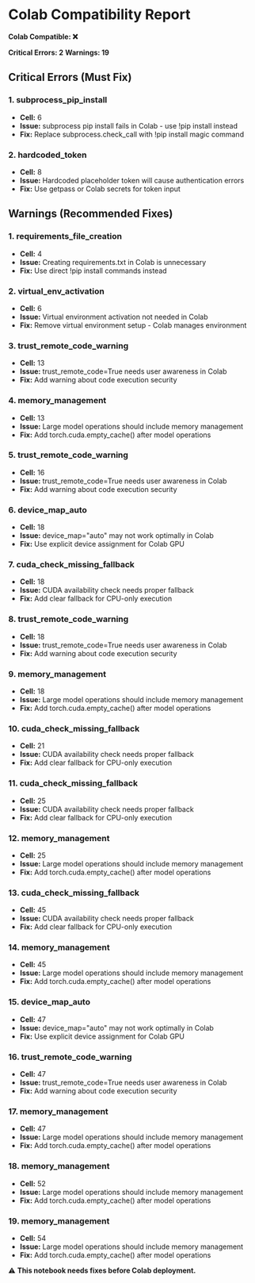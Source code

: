 # Colab Compatibility Report

**Colab Compatible: ❌**

**Critical Errors: 2**
**Warnings: 19**

## Critical Errors (Must Fix)
### 1. subprocess_pip_install
- **Cell:** 6
- **Issue:** subprocess pip install fails in Colab - use !pip install instead
- **Fix:** Replace subprocess.check_call with !pip install magic command

### 2. hardcoded_token
- **Cell:** 8
- **Issue:** Hardcoded placeholder token will cause authentication errors
- **Fix:** Use getpass or Colab secrets for token input

## Warnings (Recommended Fixes)
### 1. requirements_file_creation
- **Cell:** 4
- **Issue:** Creating requirements.txt in Colab is unnecessary
- **Fix:** Use direct !pip install commands instead

### 2. virtual_env_activation
- **Cell:** 6
- **Issue:** Virtual environment activation not needed in Colab
- **Fix:** Remove virtual environment setup - Colab manages environment

### 3. trust_remote_code_warning
- **Cell:** 13
- **Issue:** trust_remote_code=True needs user awareness in Colab
- **Fix:** Add warning about code execution security

### 4. memory_management
- **Cell:** 13
- **Issue:** Large model operations should include memory management
- **Fix:** Add torch.cuda.empty_cache() after model operations

### 5. trust_remote_code_warning
- **Cell:** 16
- **Issue:** trust_remote_code=True needs user awareness in Colab
- **Fix:** Add warning about code execution security

### 6. device_map_auto
- **Cell:** 18
- **Issue:** device_map="auto" may not work optimally in Colab
- **Fix:** Use explicit device assignment for Colab GPU

### 7. cuda_check_missing_fallback
- **Cell:** 18
- **Issue:** CUDA availability check needs proper fallback
- **Fix:** Add clear fallback for CPU-only execution

### 8. trust_remote_code_warning
- **Cell:** 18
- **Issue:** trust_remote_code=True needs user awareness in Colab
- **Fix:** Add warning about code execution security

### 9. memory_management
- **Cell:** 18
- **Issue:** Large model operations should include memory management
- **Fix:** Add torch.cuda.empty_cache() after model operations

### 10. cuda_check_missing_fallback
- **Cell:** 21
- **Issue:** CUDA availability check needs proper fallback
- **Fix:** Add clear fallback for CPU-only execution

### 11. cuda_check_missing_fallback
- **Cell:** 25
- **Issue:** CUDA availability check needs proper fallback
- **Fix:** Add clear fallback for CPU-only execution

### 12. memory_management
- **Cell:** 25
- **Issue:** Large model operations should include memory management
- **Fix:** Add torch.cuda.empty_cache() after model operations

### 13. cuda_check_missing_fallback
- **Cell:** 45
- **Issue:** CUDA availability check needs proper fallback
- **Fix:** Add clear fallback for CPU-only execution

### 14. memory_management
- **Cell:** 45
- **Issue:** Large model operations should include memory management
- **Fix:** Add torch.cuda.empty_cache() after model operations

### 15. device_map_auto
- **Cell:** 47
- **Issue:** device_map="auto" may not work optimally in Colab
- **Fix:** Use explicit device assignment for Colab GPU

### 16. trust_remote_code_warning
- **Cell:** 47
- **Issue:** trust_remote_code=True needs user awareness in Colab
- **Fix:** Add warning about code execution security

### 17. memory_management
- **Cell:** 47
- **Issue:** Large model operations should include memory management
- **Fix:** Add torch.cuda.empty_cache() after model operations

### 18. memory_management
- **Cell:** 52
- **Issue:** Large model operations should include memory management
- **Fix:** Add torch.cuda.empty_cache() after model operations

### 19. memory_management
- **Cell:** 54
- **Issue:** Large model operations should include memory management
- **Fix:** Add torch.cuda.empty_cache() after model operations

⚠️ **This notebook needs fixes before Colab deployment.**